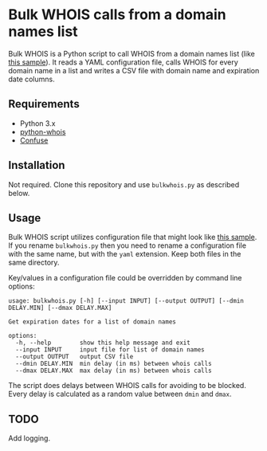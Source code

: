 # Bulk WHOIS calls from a domain names list

Bulk WHOIS is a Python script to call WHOIS from a domain names list 
(like [this sample](input.txt)). It reads a YAML configuration file, 
calls WHOIS for every domain name in a list and writes a CSV file with 
domain name and expiration date columns.

## Requirements

* Python 3.x
* [python-whois](https://pypi.org/project/python-whois/)
* [Confuse](https://pypi.org/project/confuse/)

## Installation

Not required. Clone this repository and use `bulkwhois.py` as described 
below.

## Usage

Bulk WHOIS script utilizes configuration file that might look like [this 
sample](bulkwhois.yaml). If you rename `bulkwhois.py` then you need to 
rename a configuration file with the same name, but with the `yaml` 
extension. Keep both files in the same directory. 

Key/values in a configuration file could be overridden by command line 
options:

```text
usage: bulkwhois.py [-h] [--input INPUT] [--output OUTPUT] [--dmin DELAY.MIN] [--dmax DELAY.MAX]

Get expiration dates for a list of domain names

options:
  -h, --help        show this help message and exit
  --input INPUT     input file for list of domain names
  --output OUTPUT   output CSV file
  --dmin DELAY.MIN  min delay (in ms) between whois calls
  --dmax DELAY.MAX  max delay (in ms) between whois calls
```

The script does delays between WHOIS calls for avoiding to be blocked. 
Every delay is calculated as a random value between `dmin` and `dmax`.

## TODO

Add logging.
